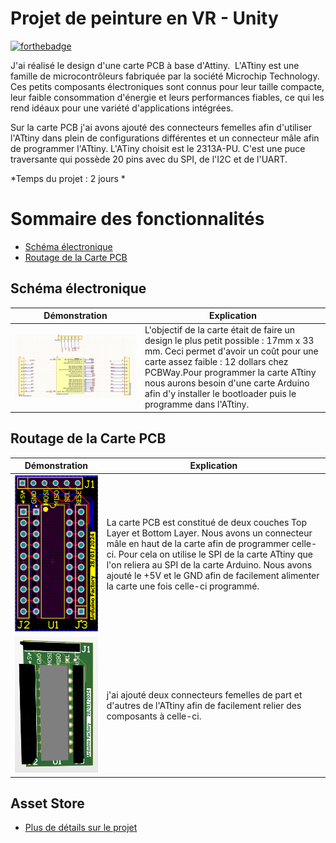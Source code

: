 # Projet de peinture en VR - Unity

[![forthebadge](https://forthebadge.com/images/badges/built-with-love.svg)](https://forthebadge.com)

J'ai réalisé le design d'une carte PCB à base d'Attiny.  
L'ATtiny est une famille de microcontrôleurs fabriquée par la société Microchip Technology. 
Ces petits composants électroniques sont connus pour leur taille compacte, leur faible consommation d'énergie et leurs performances fiables, ce qui les rend idéaux pour une variété d'applications intégrées.

Sur la carte PCB j'ai avons ajouté des connecteurs femelles afin d'utiliser l'ATtiny dans plein de configurations différentes et un connecteur mâle afin de programmer l'ATtiny. 
L'ATiny choisit est le 2313A-PU. C'est une puce traversante qui possède 20 pins avec du SPI, de l'I2C et de l'UART.

*Temps du projet : 2 jours *


# Sommaire des fonctionnalités
- [Schéma électronique](#les-différents-outils-disponible)
- [Routage de la Carte PCB](#gestion-de-la-sélection-des-outils)

## Schéma électronique 


| Démonstration | Explication |
|---------|---------|
| ![alt text 1](picture_ATtiny/carte_attiny.png) | L'objectif de la carte était de faire un design le plus petit possible : 17mm x 33 mm. Ceci permet d'avoir un coût pour une carte assez faible : 12 dollars chez PCBWay.Pour programmer la carte ATtiny nous aurons besoin d'une carte Arduino afin d'y installer le bootloader puis le programme dans l'ATtiny.|


## Routage de la Carte PCB

| Démonstration | Explication |
|---------|---------|
| ![alt text 1](picture_ATtiny/carte_attiny_2D.png) | La carte PCB est constitué de deux couches Top Layer et Bottom Layer. Nous avons un connecteur mâle en haut de la carte afin de programmer celle-ci. Pour cela on utilise le SPI de la carte ATtiny que l'on reliera au SPI de la carte Arduino. Nous avons ajouté le +5V et le GND afin de facilement alimenter la carte une fois celle-ci programmé.|
| ![alt text 1](picture_ATtiny/10-1.png) | j'ai ajouté deux connecteurs femelles de part et d'autres de l'ATtiny afin de facilement relier des composants à celle-ci. |


## Asset Store

 * [Plus de détails sur le projet](https://arduinofactory.fr/carte-pcb-attiny/)
  







